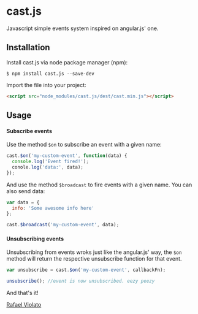 # cast.js

Javascript simple events system inspired on angular.js' one.

## Installation

Install cast.js via node package manager (npm):

```
$ npm install cast.js --save-dev
```

Import the file into your project:

```html
<script src="node_modules/cast.js/dest/cast.min.js"></script>
```

## Usage

#### Subscribe events

Use the method `$on` to subscribe an event with a given name:

```javascript
cast.$on('my-custom-event', function(data) {
  console.log('Event fired!');
  conole.log('data:', data);
});
```

And use the method `$broadcast` to fire events with a given name. You can also send data:

```javascript
var data = {
  info: 'Some awesome info here'
};

cast.$broadcast('my-custom-event', data);
```

#### Unsubscribing events

Unsubscribing from events wroks just like the angular.js' way, the `$on` method will return the respective unsubscribe function for that event.

```javascript
var unsubscribe = cast.$on('my-custom-event', callbackFn);

unsubscribe(); //event is now unsubscribed. eezy peezy
```

And that's it!

[Rafael Violato](http://rviolato.com)
